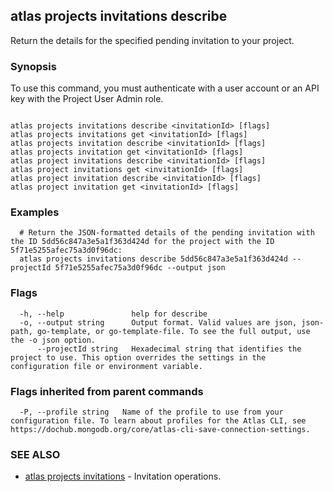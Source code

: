 ## atlas projects invitations describe

Return the details for the specified pending invitation to your project.


### Synopsis

To use this command, you must authenticate with a user account or an API key with the Project User Admin role.



```

atlas projects invitations describe <invitationId> [flags]
atlas projects invitations get <invitationId> [flags]
atlas projects invitation describe <invitationId> [flags]
atlas projects invitation get <invitationId> [flags]
atlas project invitations describe <invitationId> [flags]
atlas project invitations get <invitationId> [flags]
atlas project invitation describe <invitationId> [flags]
atlas project invitation get <invitationId> [flags]
```

### Examples

```
  # Return the JSON-formatted details of the pending invitation with the ID 5dd56c847a3e5a1f363d424d for the project with the ID 5f71e5255afec75a3d0f96dc:
  atlas projects invitations describe 5dd56c847a3e5a1f363d424d --projectId 5f71e5255afec75a3d0f96dc --output json
```


### Flags

```
  -h, --help               help for describe
  -o, --output string      Output format. Valid values are json, json-path, go-template, or go-template-file. To see the full output, use the -o json option.
      --projectId string   Hexadecimal string that identifies the project to use. This option overrides the settings in the configuration file or environment variable.

```


### Flags inherited from parent commands

```
  -P, --profile string   Name of the profile to use from your configuration file. To learn about profiles for the Atlas CLI, see https://dochub.mongodb.org/core/atlas-cli-save-connection-settings.

```

### SEE ALSO


* [atlas projects invitations](atlas_projects_invitations.md)	- Invitation operations.




